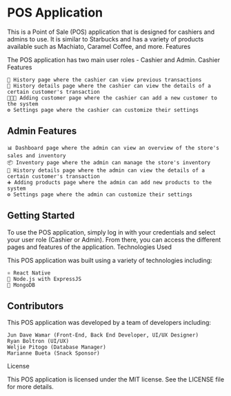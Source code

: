 # POS Application

This is a Point of Sale (POS) application that is designed for cashiers and admins to use. It is similar to Starbucks and has a variety of products available such as Machiato, Caramel Coffee, and more.
Features

The POS application has two main user roles - Cashier and Admin.
Cashier Features

    📜 History page where the cashier can view previous transactions
    📝 History details page where the cashier can view the details of a certain customer's transaction
    🧑‍🤝‍🧑 Adding customer page where the cashier can add a new customer to the system
    ⚙️ Settings page where the cashier can customize their settings

## Admin Features

    📊 Dashboard page where the admin can view an overview of the store's sales and inventory
    📦 Inventory page where the admin can manage the store's inventory
    📝 History details page where the admin can view the details of a certain customer's transaction
    ➕ Adding products page where the admin can add new products to the system
    ⚙️ Settings page where the admin can customize their settings

## Getting Started

To use the POS application, simply log in with your credentials and select your user role (Cashier or Admin). From there, you can access the different pages and features of the application.
Technologies Used

This POS application was built using a variety of technologies including:

    ⚛️ React Native
    🚀 Node.js with ExpressJS
    🍃 MongoDB

## Contributors

This POS application was developed by a team of developers including:

    Jun Dave Wamar (Front-End, Back End Developer, UI/UX Designer)
    Ryan Boltron (UI/UX)
    Weljie Pitogo (Database Manager)
    Marianne Bueta (Snack Sponsor)

License

This POS application is licensed under the MIT license. See the LICENSE file for more details.
